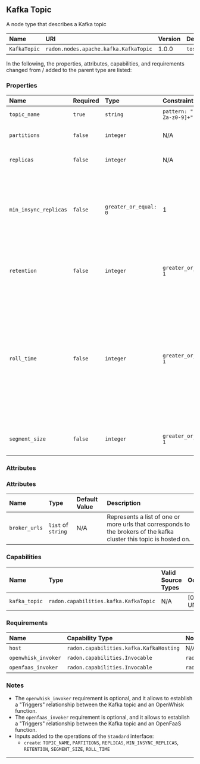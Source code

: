 ## Kafka Topic

A node type that describes a Kafka topic

| Name | URI | Version | Derived From |
|:---- |:--- |:------- |:------------ |
| `KafkaTopic` | `radon.nodes.apache.kafka.KafkaTopic` | 1.0.0 | `tosca.nodes.Root` |

In the following, the properties, attributes, capabilities, and requirements changed from / added to the parent type are listed:

### Properties

| Name | Required | Type | Constraint | Default Value | Description |
|:---- |:-------- |:---- |:---------- |:------------- |:----------- |
| `topic_name` | `true` | `string` | `pattern: "[-_A-Za-z0-9]+"` | N/A |  The name of the topic. |
| `partitions` | `false` | `integer` | N/A | 1 | The number of partitions. |
| `replicas` | `false` | `integer` | N/A | 1 | The number of replicas. |
| `min_insync_replicas` | `false` | `greater_or_equal: 0` | 1 | When a producer sets `request_required_acks` to `in_syncs`, this value specifies the minimum number of replicas that must acknowledge a write for the write to be considered successful. |
| `retention` | `false` | `integer` | `greater_or_equal: 1` | 10080 | The number of minutes to keep a log file before deleting it. |
| `roll_time` | `false` | `integer` | `greater_or_equal: 1` | 10080 | Controls the period of time (in minutes) after which Kafka will force the log to roll even if the segment file isn't full to ensure that retention can delete or compact old data. |
| `segment_size` | `false` | `integer` | `greater_or_equal: 1` | 1000000 | Log segment file size in KiB.|

### Attributes

### Attributes

| Name | Type | Default Value | Description |
|:---- |:---- |:------------- |:----------- |
| `broker_urls` | `list` of `string` | N/A | Represents a list of one or more urls that corresponds to the brokers of the kafka cluster this topic is hosted on. |

### Capabilities

| Name | Type | Valid Source Types | Occurrences |
|:---- |:---- |:------------------ |:----------- |
|`kafka_topic` | `radon.capabilities.kafka.KafkaTopic` | N/A | [0, UNBOUNDED] |

### Requirements

| Name | Capability Type | Node Type Constraint | Relationship Type | Occurrences |
|:---- |:--------------- |:-------------------- |:----------------- |:------------|
| `host` | `radon.capabilities.kafka.KafkaHosting` | N/A | `tosca.relationships.HostedOn` | [1,1] |
| `openwhisk_invoker` | `radon.capabilities.Invocable` | `radon.nodes.apache.openwhisk.OpenWhiskFunction` | `radon.relationships.apache.openwhisk.KafkaTriggers` | [0,UNBOUNDED] |
| `openfaas_invoker` | `radon.capabilities.Invocable` | `radon.nodes.openfaas.OpenFaaSFunction` | `radon.relationships.openfaas.KafkaTriggers` | [0,UNBOUNDED] |

### Notes
* The `openwhisk_invoker` requirement is optional, and it allows to establish a "Triggers" relationship between the Kafka topic and an OpenWhisk function.
* The `openfaas_invoker` requirement is optional, and it allows to establish a "Triggers" relationship between the Kafka topic and an OpenFaaS function.
* Inputs added to the operations of the `Standard` interface:
  * `create`: `TOPIC_NAME`, `PARTITIONS`, `REPLICAS`, `MIN_INSYNC_REPLICAS`, `RETENTION`, `SEGMENT_SIZE`, `ROLL_TIME` 

---